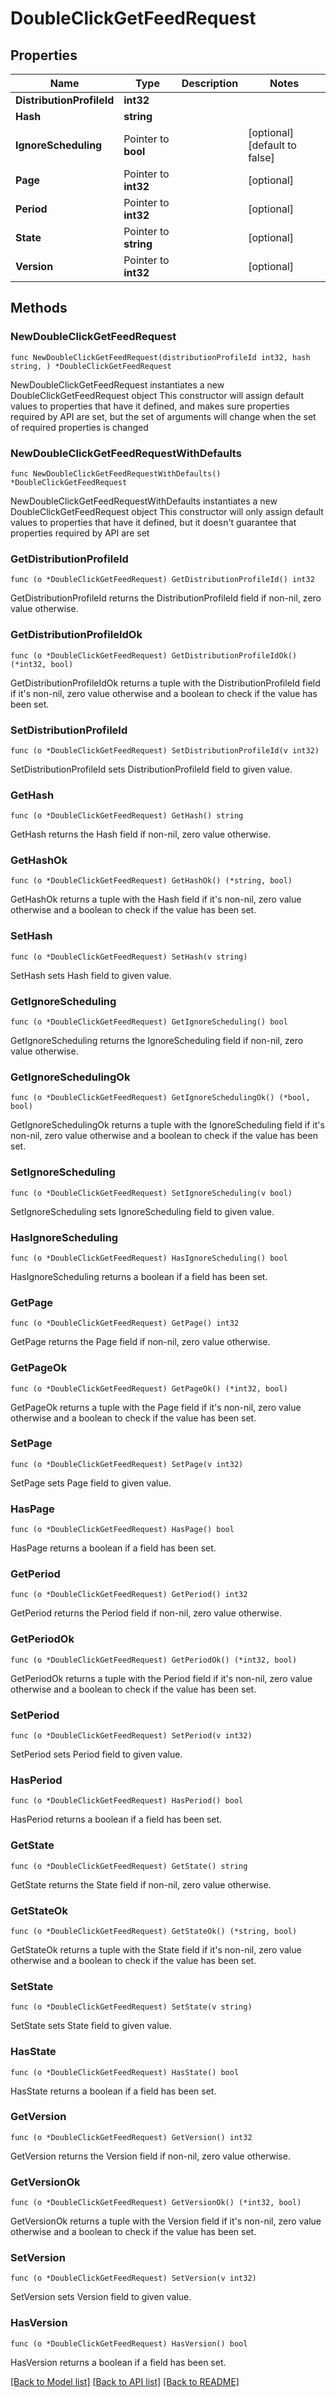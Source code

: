 # DoubleClickGetFeedRequest

## Properties

Name | Type | Description | Notes
------------ | ------------- | ------------- | -------------
**DistributionProfileId** | **int32** |  | 
**Hash** | **string** |  | 
**IgnoreScheduling** | Pointer to **bool** |  | [optional] [default to false]
**Page** | Pointer to **int32** |  | [optional] 
**Period** | Pointer to **int32** |  | [optional] 
**State** | Pointer to **string** |  | [optional] 
**Version** | Pointer to **int32** |  | [optional] 

## Methods

### NewDoubleClickGetFeedRequest

`func NewDoubleClickGetFeedRequest(distributionProfileId int32, hash string, ) *DoubleClickGetFeedRequest`

NewDoubleClickGetFeedRequest instantiates a new DoubleClickGetFeedRequest object
This constructor will assign default values to properties that have it defined,
and makes sure properties required by API are set, but the set of arguments
will change when the set of required properties is changed

### NewDoubleClickGetFeedRequestWithDefaults

`func NewDoubleClickGetFeedRequestWithDefaults() *DoubleClickGetFeedRequest`

NewDoubleClickGetFeedRequestWithDefaults instantiates a new DoubleClickGetFeedRequest object
This constructor will only assign default values to properties that have it defined,
but it doesn't guarantee that properties required by API are set

### GetDistributionProfileId

`func (o *DoubleClickGetFeedRequest) GetDistributionProfileId() int32`

GetDistributionProfileId returns the DistributionProfileId field if non-nil, zero value otherwise.

### GetDistributionProfileIdOk

`func (o *DoubleClickGetFeedRequest) GetDistributionProfileIdOk() (*int32, bool)`

GetDistributionProfileIdOk returns a tuple with the DistributionProfileId field if it's non-nil, zero value otherwise
and a boolean to check if the value has been set.

### SetDistributionProfileId

`func (o *DoubleClickGetFeedRequest) SetDistributionProfileId(v int32)`

SetDistributionProfileId sets DistributionProfileId field to given value.


### GetHash

`func (o *DoubleClickGetFeedRequest) GetHash() string`

GetHash returns the Hash field if non-nil, zero value otherwise.

### GetHashOk

`func (o *DoubleClickGetFeedRequest) GetHashOk() (*string, bool)`

GetHashOk returns a tuple with the Hash field if it's non-nil, zero value otherwise
and a boolean to check if the value has been set.

### SetHash

`func (o *DoubleClickGetFeedRequest) SetHash(v string)`

SetHash sets Hash field to given value.


### GetIgnoreScheduling

`func (o *DoubleClickGetFeedRequest) GetIgnoreScheduling() bool`

GetIgnoreScheduling returns the IgnoreScheduling field if non-nil, zero value otherwise.

### GetIgnoreSchedulingOk

`func (o *DoubleClickGetFeedRequest) GetIgnoreSchedulingOk() (*bool, bool)`

GetIgnoreSchedulingOk returns a tuple with the IgnoreScheduling field if it's non-nil, zero value otherwise
and a boolean to check if the value has been set.

### SetIgnoreScheduling

`func (o *DoubleClickGetFeedRequest) SetIgnoreScheduling(v bool)`

SetIgnoreScheduling sets IgnoreScheduling field to given value.

### HasIgnoreScheduling

`func (o *DoubleClickGetFeedRequest) HasIgnoreScheduling() bool`

HasIgnoreScheduling returns a boolean if a field has been set.

### GetPage

`func (o *DoubleClickGetFeedRequest) GetPage() int32`

GetPage returns the Page field if non-nil, zero value otherwise.

### GetPageOk

`func (o *DoubleClickGetFeedRequest) GetPageOk() (*int32, bool)`

GetPageOk returns a tuple with the Page field if it's non-nil, zero value otherwise
and a boolean to check if the value has been set.

### SetPage

`func (o *DoubleClickGetFeedRequest) SetPage(v int32)`

SetPage sets Page field to given value.

### HasPage

`func (o *DoubleClickGetFeedRequest) HasPage() bool`

HasPage returns a boolean if a field has been set.

### GetPeriod

`func (o *DoubleClickGetFeedRequest) GetPeriod() int32`

GetPeriod returns the Period field if non-nil, zero value otherwise.

### GetPeriodOk

`func (o *DoubleClickGetFeedRequest) GetPeriodOk() (*int32, bool)`

GetPeriodOk returns a tuple with the Period field if it's non-nil, zero value otherwise
and a boolean to check if the value has been set.

### SetPeriod

`func (o *DoubleClickGetFeedRequest) SetPeriod(v int32)`

SetPeriod sets Period field to given value.

### HasPeriod

`func (o *DoubleClickGetFeedRequest) HasPeriod() bool`

HasPeriod returns a boolean if a field has been set.

### GetState

`func (o *DoubleClickGetFeedRequest) GetState() string`

GetState returns the State field if non-nil, zero value otherwise.

### GetStateOk

`func (o *DoubleClickGetFeedRequest) GetStateOk() (*string, bool)`

GetStateOk returns a tuple with the State field if it's non-nil, zero value otherwise
and a boolean to check if the value has been set.

### SetState

`func (o *DoubleClickGetFeedRequest) SetState(v string)`

SetState sets State field to given value.

### HasState

`func (o *DoubleClickGetFeedRequest) HasState() bool`

HasState returns a boolean if a field has been set.

### GetVersion

`func (o *DoubleClickGetFeedRequest) GetVersion() int32`

GetVersion returns the Version field if non-nil, zero value otherwise.

### GetVersionOk

`func (o *DoubleClickGetFeedRequest) GetVersionOk() (*int32, bool)`

GetVersionOk returns a tuple with the Version field if it's non-nil, zero value otherwise
and a boolean to check if the value has been set.

### SetVersion

`func (o *DoubleClickGetFeedRequest) SetVersion(v int32)`

SetVersion sets Version field to given value.

### HasVersion

`func (o *DoubleClickGetFeedRequest) HasVersion() bool`

HasVersion returns a boolean if a field has been set.


[[Back to Model list]](../README.md#documentation-for-models) [[Back to API list]](../README.md#documentation-for-api-endpoints) [[Back to README]](../README.md)



